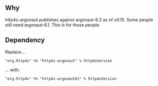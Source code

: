 ## Why

http4s-argonaut publishes against argonaut-6.2 as of v0.15.  Some
people still need argonaut-6.1.  This is for those people.

## Dependency

Replace...

```
"org.http4s" %% "http4s-argonaut" % http4sVersion
```

... with:

```
"org.http4s" %% "http4s-argonaut61" % http4sVersion
```
